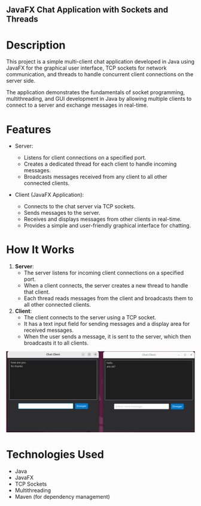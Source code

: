 ## JavaFX Chat Application with Sockets and Threads

# Description
This project is a simple multi-client chat application developed in Java using JavaFX for the graphical user interface, TCP sockets for network communication, and threads to handle concurrent client connections on the server side.

The application demonstrates the fundamentals of socket programming, multithreading, and GUI development in Java by allowing multiple clients to connect to a server and exchange messages in real-time.

# Features
- Server:
  - Listens for client connections on a specified port.
  - Creates a dedicated thread for each client to handle incoming messages.
  - Broadcasts messages received from any client to all other connected clients.

- Client (JavaFX Application):
  - Connects to the chat server via TCP sockets.
  - Sends messages to the server.
  - Receives and displays messages from other clients in real-time.
  - Provides a simple and user-friendly graphical interface for chatting.

# How It Works
1. **Server**:
   - The server listens for incoming client connections on a specified port.
   - When a client connects, the server creates a new thread to handle that client.
   - Each thread reads messages from the client and broadcasts them to all other connected clients.
2. **Client**:
   - The client connects to the server using a TCP socket.
   - It has a text input field for sending messages and a display area for received messages.
   - When the user sends a message, it is sent to the server, which then broadcasts it to all clients.


<img src="src/main/resources/assests/img.png">

# Technologies Used
- Java
- JavaFX
- TCP Sockets
- Multithreading
- Maven (for dependency management)


